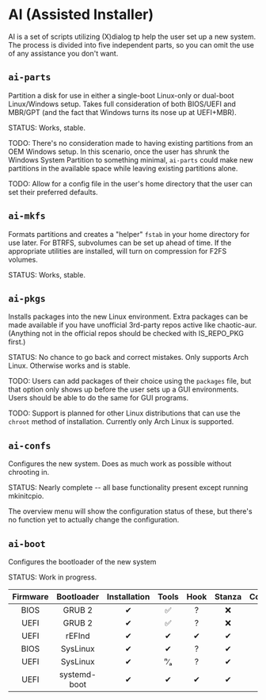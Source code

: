 # AI (Assisted Installer)
AI is a set of scripts utilizing (X)dialog tp help the user set up a
new system.  The process is divided into five independent parts,
so you can omit the use of any assistance you don't want.

## `ai-parts`
Partition a disk for use in either a single-boot Linux-only or 
dual-boot Linux/Windows setup.  Takes full consideration of both
BIOS/UEFI and MBR/GPT (and the fact that Windows turns its nose
up at UEFI+MBR).

STATUS: Works, stable.

TODO:  There's no consideration made to having existing partitions from
an OEM Windows setup.  In this scenario, once the user has shrunk the
Windows System Partition to something minimal, `ai-parts` could make
new partitions in the available space while leaving existing partitions
alone.

TODO:  Allow for a config file in the user's home directory that the
user can set their preferred defaults.

## `ai-mkfs`
Formats partitions and creates a "helper" `fstab` in your home
directory for use later.  For BTRFS, subvolumes can be set up ahead of
time.  If the appropriate utilities are installed, will turn on
compression for F2FS volumes.

STATUS: Works, stable.

## `ai-pkgs`
Installs packages into the new Linux environment.  Extra packages can
be made available if you have unofficial 3rd-party repos active like
chaotic-aur.  (Anything not in the official repos should be checked
with IS_REPO_PKG first.)

STATUS: No chance to go back and correct mistakes.
Only supports Arch Linux.  Otherwise works and is stable.

TODO:  Users can add packages of their choice using the `packages`
file, but that option only shows up before the user sets up a GUI
environments.  Users should be able to do the same for GUI programs.

TODO: Support is planned for other Linux distributions that can use the
`chroot` method of installation.  Currently only Arch Linux is supported.

## `ai-confs`
Configures the new system.
Does as much work as possible without chrooting in.

STATUS: Nearly complete -- all base functionality present except running mkinitcpio.

The overview menu will show the configuration status of these, but
there's no function yet to actually change the configuration.

## `ai-boot`
Configures the bootloader of the new system

STATUS: Work in progress.

| Firmware | Bootloader   | Installation | Tools | Hook | Stanza | Configure |
|:--------:|:------------:|:------------:|:-----:|:----:|:------:|:---------:|
| BIOS     | GRUB 2       |✔|✅|?|❌|❌|
| UEFI     | GRUB 2       |✔|✅|?|❌|❌|
| UEFI     | rEFInd       |✔|✔|✔|✔|✔|
| BIOS     | SysLinux     |✔|✔|?|✔|✔|
| UEFI     | SysLinux     |✔|ⁿ∕ₐ|?|✔|✔|
| UEFI     | systemd-boot |✔|✔|✔|✔|✔|

